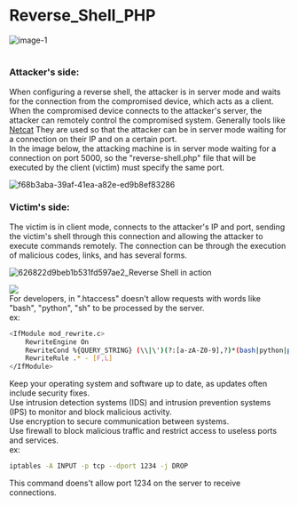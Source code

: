 # Reverse_Shell_PHP
![image-1](https://github.com/GiovanniMatos/Reverse_Shell_PHP/assets/99231397/8e575604-ef37-4d9d-86ef-637cde8bcad2)
#
### <b>Attacker's side:</b><br>
When configuring a reverse shell, the attacker is in server mode and waits for the connection from the compromised device, which acts as a client. When the compromised device connects to the attacker's server, the attacker can remotely control the compromised system. Generally tools like [Netcat](https://gitbook.ganeshicmc.com/redes/ferramentas/netcat) They are used so that the attacker can be in server mode waiting for a connection on their IP and on a certain port.<br>
In the image below, the attacking machine is in server mode waiting for a connection on port 5000, so the "reverse-shell.php" file that will be executed by the client (victim) must specify the same port.

![f68b3aba-39af-41ea-a82e-ed9b8ef83286](https://github.com/GiovanniMatos/Reverse_Shell_PHP/assets/99231397/71f1231d-198a-4552-99d6-14f38cbd31ad)


### <b>Victim's side:</b><br>
The victim is in client mode, connects to the attacker's IP and port, sending the victim's shell through this connection and allowing the attacker to execute commands remotely.
The connection can be through the execution of malicious codes, links, and has several forms.

![626822d9beb1b531fd597ae2_Reverse Shell in action](https://github.com/GiovanniMatos/Reverse_Shell_PHP/assets/99231397/0992005d-ff59-4a33-980e-399dc0350871)

![](https://img.shields.io/badge/SECURITY:-e41a43?style=for-the-badge&Color=white) <br>
For developers, in ".htaccess" doesn't allow requests with words like "bash", "python", "sh" to be processed by the server.<br>
ex:<br>
```bash
<IfModule mod_rewrite.c>
    RewriteEngine On
    RewriteCond %{QUERY_STRING} (\\|\')(?:[a-zA-Z0-9],?)*(bash|python|perl|tcl|rc|sh) [NC]
    RewriteRule .* - [F,L]
</IfModule>
```
Keep your operating system and software up to date, as updates often include security fixes.<br>
Use intrusion detection systems (IDS) and intrusion prevention systems (IPS) to monitor and block malicious activity.<br>
Use encryption to secure communication between systems.<br>
Use firewall to block malicious traffic and restrict access to useless ports and services.<br>
ex:<br>
```bash
iptables -A INPUT -p tcp --dport 1234 -j DROP
```
This command doens't allow port 1234 on the server to receive connections.
